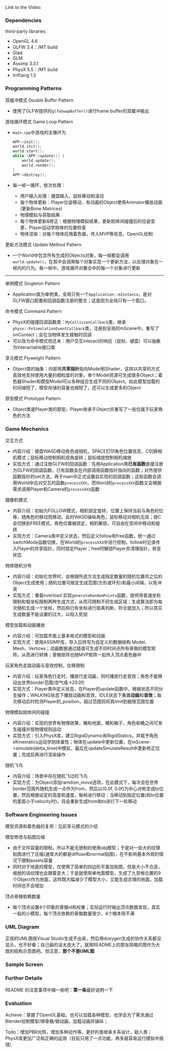 Link to the Video:

### Dependencies

third-party libraries

- OpenGL 4.6
- GLFW 3.4：/MT build
- Glad
- GLM
- Assimp 3.3.1
- PhysX 5.5：/MT build
- IrrKlang 1.5



### Programming Patterns

双缓冲模式 Double Buffer Pattern

- 使用了GLFW提供的`glfwSwapBuffer()`进行frame buffer的双缓冲输出

游戏循环模式 Game Loop Pattern

- `main.cpp`中游戏的主循环为

  ```cpp
  APP->init();
  world.init();
  world.start();
  while (APP->update()) {
      world.update();
      world.render();
  }
  APP->destroy();
  ```

- 每一帧一循环，依次处理：

  - 用户输入处理：键盘输入、鼠标移动和滚动
  - 每个物体更新：Player位姿移动，有动画的Object使用Animator播放动画(更新Bone Matrices)
  - 物理模拟与获取结果
  - 每个物体更新&修正：根据物理模拟结果，更新刚体间碰撞后的位姿变更，Player运动学刚体的位置检查
  - 物体渲染：对每个物体应用着色器，传入MVP等信息，OpenGL绘制

更新方法模式 Update Method Pattern

- 一个World中包含所有生成的Objects对象，每一帧都会调用`world.update()`，在其中会调用每个对象实现一个更新方法，以处理对象在一帧内的行为。每一帧中，游戏循环对集合中的每一个对象进行更新



---

单例模式 Singleton Pattern

- Application类为单例类，全局只有一个`Application::mInstance`，是对GLFW窗口配置和回调函数注册的整合；这是因为全局只有一个窗口。

命令模式 Command Pattern

- PhysX的碰撞回调函数类：`MyCollisionCallback`类，继承`physx::PxSimulationEventCallback`类，注册到全局的mScene中，重写了onContact；会在当物体发生接触时回调
- 可以改为命令模式但还未：用户交互Interact的响应（鼠标、键盘）可以抽象为Interactable接口类

享元模式 Flyweight Pattern

- Object类的抽象：内部用**共享指针**指向Model和Shader，这样以共享的方式高效地支持使用大量的细粒度的对象，单个Model资源可生成很多Object；着色器Shader和模型Model可以多种组合生成不同的Object。如此模型加载的时间缩短了，模型存储的容量也缩短了，还可以生成更多的Object

原型模式 Prototype Pattern

- Object类是Player类的原型，Player继承于Object并重写了一些仅属于玩家角色的方法



### Game Mechanics

交互方式

- 内容介绍：键盘WASD移动角色或相机，SPACE打印角色位置信息，C切换相机模式；鼠标移动控制相机视角旋转；鼠标缩放控制相机缩放
- 实现方式：通过注册GLFW的回调函数：先用Application用**已有函数**直接注册为GLFW的回调函数，已有函数会在内部调用函数指针指向的函数；对外提供函数指针的set方法，再于main中正式设置自实现的回调函数；这些函数会调用World中应对交互的函数`processXXX`，而World的`processXXX`函数又会根据需求调用Player和Camera的`processXXX`函数

摄像机模式

- 内容介绍：初始为FOLLOW模式，相机锁定旋转，位置上保持当前与角色的位移，随角色的移动而移动，此时WASD操纵角色，鼠标移动对相机无效；按C会切换到FREE模式，角色位置被锁定，相机解锁，可自由在空间中移动和旋转
- 实现方式：Camera类中定义状态，然后定义follow和free函数，统一通过switchMode函数切换，在World的`processXXX`中进行控制。follow时记录传入Player的共享指针，同时锁定Player；free时解锁Player并清理指针，转变状态

物体随机分布

- 内容介绍：初始化世界时，会根据所选方法生成指定数量的随机位置共之后的Object生成使用；随机位置可限定生成范围(方形或环形)和最小间隔，以免冲突
- 实现方式：重载overload 实现`generateRandomPoints`函数，提供用普通坐标限制和极坐标限制两种生成方式，从而可限制不同生成区域；生成算法即为每次随机生成一个坐标，然后和已有坐标进行距离判断，符合就加入；所以其实生成数量不能设置的过大，以陷入死锁

模型加载和动画播放

- 内容介绍：可加载市面上基本格式的模型和动画
- 实现方式：使用ASSIMP库，导入后转写为自定义的数据结构 Model、Mesh、Vertices；动画数据通过插值可生成不同时间点所有骨骼的模型矩阵，从而进行转换；骨骼矩阵也随MVP矩阵一起传入顶点着色器中

玩家角色走路动画与音效控制，位移限制

- 内容介绍：玩家角色行走时，播放行走动画，同时播放行走音效；角色不能移动出世界border范围(空气墙 ±20.0f)
- 实现方式：Player类中定义状态，在Player的update函数中，根据状态不同分支操作；WALKING状态下播放动画和音效，IDLE状态下重置**动画**和**音效**；每次移动后时检测Player的_position，超过范围则将其limit到极限范围位置

物理模拟刚体间的碰撞

- 内容介绍：实现的世界有物理效果，桶和地面，桶和箱子，角色和桶之间可发生碰撞并按物理规则运动
- 实现方式：引入PhysX库，建立RigidDynamic和RigidStatics，并赋予角色eKinematics运动学刚体属性；物体在update中更新位置，在mScene->simulate(delta_time)中模拟，最后在updateSimulateResult中更新修正位置；完成后再进行渲染操作

随机飞鸟

- 内容介绍：场景中存在随机飞过的飞鸟
- 实现方式：为Object添加ramdom_move选项，在此模式下，每次会在世界border范围外随机生成一点作为from，然后以(0.0f, 0.0f)为中心对称生成to位置，然后根据设定的高度和速度，每帧进行移动；当移动到指定位置(和to位置的差距小于velocity时)，将会重新生成from和to进行下一轮移动



### Software Engineering Issues

模型资源和着色器的复用：见前享元模式的介绍

模型修改与贴图压缩

- 由于文件容量的限制，所以不能无限制的使用obj模型；于是对一些大的纹理贴图进行了压缩(通常大的都是diffuse和normal贴图)，在不影响基本外观的情况下限制assets容量
- 同时对于地面的模型，仅使用了简单的四边形平面加贴图，但是大小不合适，缩放的话纹理也会跟着变大；于是就使用单地面模型，生成了九宫格位置的9个Object作为地面，这样既大幅减少了模型大小，又能生成合理的地面，加载时间也不会增加

顶点骨骼依赖数量

- 每个顶点设置4个印象的骨骼id和权重；实际运行时输出顶点数据发现，其实一般的小模型，每个顶点依赖的骨骼数量很少，4个根本用不满



### UML Diagram

正规的UML图我Visual Studio生成不出来，然后用doxygen生成的协作关系都没显示，也不好看；自己画的话太庞大了。就用README上的那张简略的图作为大致的结构示意图吧。但注意，**那个不是UML图** 



### Sample Screen





### Further Details

README 的注意事项中摘一些吧：**第一条**最好说明一下



### Evaluation

Achieve：掌握了OpenGL基础，也可以加载各种模型，也学会为了需求通过Blender绘制模型/绑骨骼/做动画，加载动画并操纵；

Todo：增加PBR光照，增加多种动作等，更好的类继承关系设计，敌人类；PhysX库更加广泛和正确的运用（目前只用了一点功能，再多就容易运行模拟中报错）